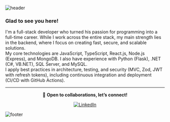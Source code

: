 ![header](https://capsule-render.vercel.app/api?type=waving&color=0:004e92,50:00a896,100:00f5d4&height=160&section=header&text=Hi,%20I'm%20Joan%20Simonutti%20%F0%9F%91%8B&fontSize=50&fontColor=FFFFFF&fontAlignY=35)

### Glad to see you here! 
I'm a full-stack developer who turned his passion for programming into a full-time career. While I work across the entire stack, my main strength lies in the backend, where I focus on creating fast, secure, and scalable solutions.<br/>My core technologies are JavaScript, TypeScript, React.js, Node.js (Express), and MongoDB. I also have experience with Python (Flask), .NET (C#, VB.NET), SQL Server, and MySQL.<br/>I apply best practices in architecture, testing, and security (MVC, Zod, JWT with refresh tokens), including continuous integration and deployment (CI/CD with GitHub Actions).

---

<div align="center">

💬 **Open to collaborations, let’s connect!**  

<a href="https://www.linkedin.com/in/joansimonutti/" target="_blank">
<img src="https://img.shields.io/badge/LinkedIn-%231E77B5.svg?&style=for-the-badge&logo=linkedin&logoColor=white" alt="LinkedIn" />
</a>
</div>

![footer](https://capsule-render.vercel.app/api?type=waving&color=0:004e92,50:00a896,100:00f5d4&height=120&section=footer&text=Always%20learning,%20always%20building.%20Feel%20free%20to%20connect%20and%20collaborate!&fontSize=16&fontColor=FFFFFF&fontAlign=50&fontAlignY=70)



<!-- 

-->
